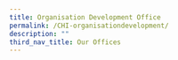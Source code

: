 ```yaml
---
title: Organisation Development Office
permalink: /CHI-organisationdevelopment/
description: ""
third_nav_title: Our Offices
---
```



